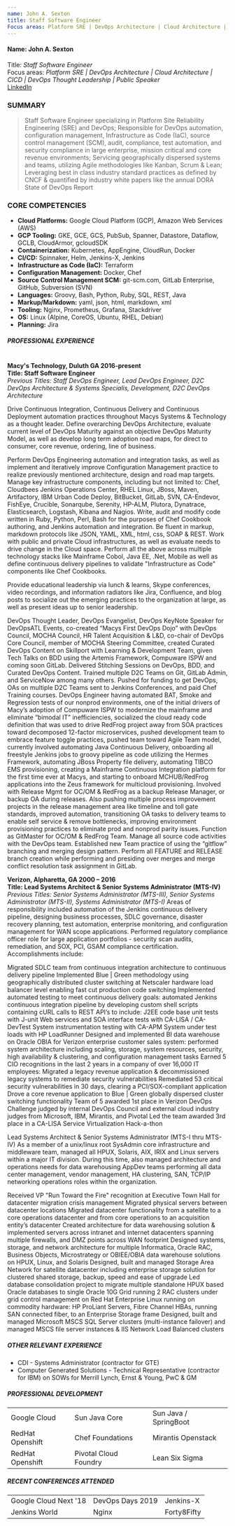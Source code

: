 ```yaml
---
name: John A. Sexton
title: Staff Software Engineer
Focus areas: Platform SRE | DevOps Architecture | Cloud Architecture | CICD | DevOps Thought Leadership | Public Speaker
---
```


#### Name: John A. Sexton
Title: _Staff Software Engineer_ <br>
Focus areas: _Platform SRE | DevOps Architecture | Cloud Architecture | CICD | DevOps Thought Leadership | Public Speaker_ <br>
[LinkedIn](https://www.linkedin.com/in/john-sexton-8b943a18/)

### **SUMMARY**
> Staff Software Engineer specializing in Platform Site Reliability Engineering (SRE) and DevOps; Responsible for DevOps automation, configuration management, Infrastructure as Code (IaC), source control management (SCM), audit, compliance, test automation, and security compliance in large enterprise, mission critical and core revenue environments; Servicing geographically dispersed systems and teams, utilizing Agile methodologies like Kanban, Scrum & Lean; Leveraging best in class industry standard practices as defined by CNCF & quantified by industry white papers like the annual DORA State of DevOps Report

### **CORE COMPETENCIES**
* **Cloud Platforms:** Google Cloud Platform (GCP), Amazon Web Services (AWS) <br>
* **GCP Tooling:** GKE, GCE, GCS, PubSub, Spanner, Datastore, Dataflow, GCLB, CloudArmor, gcloudSDK <br>
* **Containerization:** Kubernetes, AppEngine, CloudRun, Docker <br>
* **CI/CD:** Spinnaker, Helm, Jenkins-X, Jenkins <br>
* **Infrastructure as Code (IaC):** Terraform <br>
* **Configuration Management:** Docker, Chef <br>
* **Source Control Management SCM:** git-scm.com, GitLab Enterprise, GitHub, Subversion (SVN) <br>
* **Languages:** Groovy, Bash, Python, Ruby, SQL, REST, Java <br>
* **Markup/Markdown:** yaml, json, html, markdown, xml <br>
* **Tooling:** Nginx, Prometheus, Grafana, Stackdriver <br>
* **OS:** Linux (Alpine, CoreOS, Ubuntu, RHEL, Debian) <br>
* **Planning:** Jira <br>

##### **PROFESSIONAL EXPERIENCE** <br><br>
**Macy's Technology, Duluth GA 2016-present** <br>
**Title: Staff Software Engineer** <br>
_Previous Titles: Staff DevOps Engineer, Lead DevOps Engineer, D2C DevOps Architecture & Systems Specialis, Development, D2C DevOps Architecture_

Drive Continuous Integration, Continuous Delivery and Continuous Deployment automation practices throughout Macys Systems & Technology as a thought leader. Define overarching DevOps Architecture, evaluate current level of DevOps Maturity against an objective DevOps Maturity Model, as well as develop long term adoption road maps, for direct to consumer, core revenue, ordering, line of business.

Perform DevOps Engineering automation and integration tasks, as well as implement and iteratively improve Configuration Management practice to realize previously mentioned architecture, design and road map targets. Manage key infrastructure components, including but not limited to: Chef, Cloudbees Jenkins Operations Center, RHEL Linux, JBoss, Maven, Artifactory, IBM Urban Code Deploy, BitBucket, GitLab, SVN, CA-Endevor, FishEye, Crucible, Sonarqube, Serenity, HP-ALM, Plutora, Dynatrace, Elasticsearch, Logstash, Kibana and Nagios. Write, audit and modify code written in Ruby, Python, Perl, Bash for the purposes of Chef Cookbook authoring, and Jenkins automation and integration. Be fluent in markup, markdown protocols like JSON, YAML, XML, html, css, SOAP & REST. Work with public and private Cloud infrastructures, as well as evaluate needs to drive change in the Cloud space. Perform all the above across multiple technology stacks like Mainframe Cobol, Java EE, .Net, Mobile as well as define continuous delivery pipelines to validate "Infrastructure as Code" components like Chef Cookbooks.

Provide educational leadership via lunch & learns, Skype conferences, video recordings, and information radiators like Jira, Confluence, and blog posts to socialize out the emerging practices to the organization at large, as well as present ideas up to senior leadership.

DevOps Thought Leader, DevOps Evangelist, DevOps KeyNote Speaker for DevOpsATL Events, co-created “Macys First DevOps Dojo” with DevOps Council, MOCHA Council, HR Talent Acquisition & L&D, co-chair of DevOps Core Council, member of MOCHA Steering Committee, created Curated DevOps Content on Skillport with Learning & Development Team, given Tech Talks on BDD using the Artemis Framework, Compuware ISPW and coming soon GitLab. Delivered Stitching Sessions on DevOps, BDD, and Curated DevOps Content. Trained multiple D2C Teams on Git, GitLab Admin, and ServiceNow among many others. Pushed for funding to get DevOps, OAs on multiple D2C Teams sent to Jenkins Conferences, and paid Chef Training courses.
DevOps Engineer having automated BAT, Smoke and Regression tests of our nonprod environments, one of the initial drivers of Macy’s adoption of Compuware ISPW to modernize the mainframe and eliminate “bimodal IT” inefficiencies, socialized the cloud ready code definition that was used to drive RedFrog project away from SOA practices toward decomposed 12-factor microservices, pushed development team to embrace feature toggle practices, pushed team toward Agile Team model, currently involved automating Java Continuous Delivery, onboarding all freestyle Jenkins jobs to groovy pipeline as code utilizing the Hermes Framework, automating JBoss Property file delivery, automating TIBCO EMS provisioning, creating a Mainframe Continuous Integration platform for the first time ever at Macys, and starting to onboard MCHUB/RedFrog applications into the Zeus framework for multicloud provisioning.
Involved with Release Mgmt for OC/OM & RedFrog as a backup Release Manager, or backup OA during releases. Also pushing multiple process improvement projects in the release management area like timeline and toll gate standards, improved automation, transitioning OA tasks to delivery teams to enable self service & remove bottlenecks, improving environment provisioning practices to eliminate prod and nonprod parity issues.
Function as GitMaster for OC/OM & RedFrog Team. Manage all source code activities with the DevOps team. Established new Team practice of using the  “gitflow” branching and merging design pattern. Perform all FEATURE and RELEASE branch creation while performing and presiding over merges and merge conflict resolution task assignment in GitLab.

**Verizon, Alpharetta, GA	2000 – 2016** <br>
**Title: Lead Systems Architect & Senior Systems Administrator (MTS-IV)** <br>
_Previous Titles: Senior Systems Administrator (MTS-III), Senior Systems Administrator (MTS-II), Systems Administrator (MTS-I)_
Areas of responsibility included automation of the Jenkins continuous delivery pipeline, designing business processes, SDLC governance, disaster recovery planning, test automation, enterprise monitoring, and configuration management for WAN scope applications. Performed regulatory compliance officer role for large application portfolios - security scan audits, remediation, and SOX, PCI, GSAM compliance certification. Accomplishments include:

Migrated SDLC team from continuous integration architecture to continuous delivery pipeline
Implemented Blue | Green methodology using geographically distributed cluster switching at Netscaler hardware load balancer level enabling fast cut production code switching
Implemented automated testing to meet continuous delivery goals: automated Jenkins continuous integration pipeline by developing custom shell scripts containing cURL calls to REST API’s to include:
J2EE code base unit tests with J-unit
Web services and SOA interface tests with CA-LISA / CA-DevTest
System instrumentation testing with CA-APM
System under test loads with HP LoadRunner
Designed and implemented BI data warehouse on Oracle OBIA for Verizon enterprise customer sales system: performed system architecture including scaling, storage, system resources, security, high availability & clustering, and configuration management tasks
Earned 5 CIO recognitions in the last 2 years in a company of over 16,000 IT employees:
Migrated a legacy revenue application & decommissioned legacy systems to remediate security vulnerabilities
Remediated 53 critical security vulnerabilities in 30 days, clearing a PCI/SOX-compliant application
Drove a core revenue application to Blue | Green globally dispersed cluster switching functionality
Team of 5 awarded 1st place in Verizon DevOps Challenge judged by internal DevOps Council and external cloud industry judges from Microsoft, IBM, Mirantis, and Pivotal
Led the team awarded 3rd place in a CA-LISA Service Virtualization Hack-a-thon

Lead Systems Architect & Senior Systems Administrator (MTS-I thru MTS-IV)
As a member of a unix/linux root SysAdmin core infrastructure and middleware team, managed all HPUX, Solaris, AIX, IRIX and Linux servers within a major IT division. During this time, also managed architecture and operations needs for data warehousing AppDev teams performing all data center management, vendor management, HA clustering, SAN, TCP/IP networking operations roles within the organization.

Received VP "Run Toward the Fire" recognition at Executive Town Hall for datacenter migration crisis management
Migrated physical servers between datacenter locations
Migrated datacenter functionality from a satellite to a core operations datacenter and from core operations to an acquisition entity’s datacenter
Created architecture for data warehousing solution & implemented servers across intranet and internet datacenters spanning multiple firewalls, and DMZ points across WAN footprint
Designed systems, storage, and network architecture for multiple Informatica, Oracle RAC, Business Objects, Microstrategy or OBIEE/OBIA data warehouse solutions on HPUX, Linux, and Solaris
Designed, built and managed Storage Area Network for satellite datacenter including enterprise storage solution for clustered shared storage, backup, speed and ease of upgrade
Led database consolidation project to migrate multiple standalone HPUX based Oracle databases to single Oracle 10G Grid running 2 RAC clusters under grid control management on Red Hat Enterprise Linux running on commodity hardware: HP ProLiant Servers, Fibre Channel HBAs, running SAN connected fiber, to an Enterprise Storage frame
Designed, built and managed Microsoft MSCS SQL Server clusters (multi-instance failover) and managed MSCS file server instances & IIS Network Load Balanced clusters

##### **OTHER RELEVANT EXPERIENCE**
* CDI - Systems Administrator (contractor for GTE)
* Computer Generated Solutions - Technical Representative (contractor for IBM) on SOWs for Merrill Lynch, Ernst & Young, PwC & GM

##### **PROFESSIONAL DEVELOPMENT**
<table>

<tr>
<td>Google Cloud</td>
<td>Sun Java Core</td>
<td>Sun Java / SpringBoot</td>
</tr>

<tr>
<td>RedHat Openshift</td>
<td>Chef Foundations</td>
<td>Mirantis Openstack</td>
</tr>

<tr>
<td>RedHat Openshift</td>
<td>Pivotal Cloud Foundry</td>
<td>Lean Six Sigma</td>
</tr>

</table>

##### **RECENT CONFERENCES ATTENDED**
<table>

<tr>
<td>Google Cloud Next '18</td>
<td>DevOps Days 2019</td>
<td>Jenkins-X</td>
</tr>

<tr>
<td>Jenkins World</td>
<td>Nginx</td>
<td>Forty8Fifty</td>
</tr>

</table>
